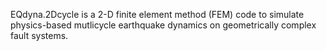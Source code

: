 EQdyna.2Dcycle is a 2-D finite element method (FEM) code to simulate physics-based mutlicycle earthquake dynamics on geometrically complex fault systems.

